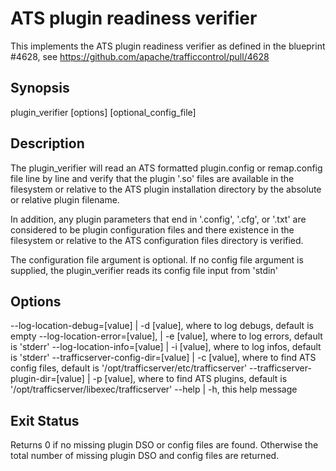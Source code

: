 <!--
    Licensed to the Apache Software Foundation (ASF) under one
    or more contributor license agreements.  See the NOTICE file
    distributed with this work for additional information
    regarding copyright ownership.  The ASF licenses this file
    to you under the Apache License, Version 2.0 (the
    "License"); you may not use this file except in compliance
    with the License.  You may obtain a copy of the License at

      http://www.apache.org/licenses/LICENSE-2.0

    Unless required by applicable law or agreed to in writing,
    software distributed under the License is distributed on an
    "AS IS" BASIS, WITHOUT WARRANTIES OR CONDITIONS OF ANY
    KIND, either express or implied.  See the License for the
    specific language governing permissions and limitations
    under the License.
-->

# ATS plugin readiness verifier

This implements the ATS plugin readiness verifier as defined in the
blueprint #4628, see https://github.com/apache/trafficcontrol/pull/4628

## Synopsis
  plugin_verifier [options] [optional_config_file]

## Description
  The plugin_verifier will read an ATS formatted plugin.config or remap.config
  file line by line and verify that the plugin '.so' files are available in the
  filesystem or relative to the ATS plugin installation directory by the 
  absolute or relative plugin filename.

  In addition, any plugin parameters that end in '.config', '.cfg', or '.txt'
  are considered to be plugin configuration files and there existence in the
  filesystem or relative to the ATS configuration files directory is verified.

  The configuration file argument is optional.  If no config file argument is 
  supplied, the plugin_verifier reads its config file input from 'stdin'

## Options
  --log-location-debug=[value] | -d [value], where to log debugs, default is empty
  --log-location-error=[value], | -e [value], where to log errors, default is 'stderr'
  --log-location-info=[value] | -i [value], where to log infos, default is 'stderr'
  --trafficserver-config-dir=[value] | -c [value], where to find ATS config files, default is '/opt/trafficserver/etc/trafficserver'
  --trafficserver-plugin-dir=[value] | -p [value], where to find ATS plugins, default is '/opt/trafficserver/libexec/trafficserver'
  --help | -h, this help message

## Exit Status
  Returns 0 if no missing plugin DSO or config files are found.
  Otherwise the total number of missing plugin DSO and config files
  are returned.
  
  

